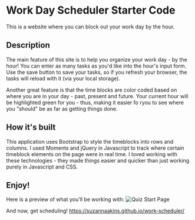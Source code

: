 # Work Day Scheduler Starter Code

This is a website where you can block out your work day by the hour. 

## Description

The main feature of this site is to help you organize your work day - by the hour!  You can enter as many tasks as you'd like into the hour's input form.  Use the save button to save your tasks, so if you refresh your browser, the tasks will reload with it (via your local storage).

Another great feature is that the time blocks are color coded based on where you are in your day - past, present and future.  Your current hour will be highlighted green for you - thus, making it easier fo ryou to see where you "should" be as far as getting things done. 

## How it's built

This application uses Bootstrap to style the timeblocks into rows and columns.  I used Moments and jQuery in Javascript to track where certain timeblock elements on the page were in real time. I loved working with these technologies - they made things easier and quicker than just working purely in Javascript and CSS. 

## Enjoy!

Here is a preview of what you'll be working with:  ![Quiz Start Page](./images/preview.png)

And now, get scheduling! https://suzannaakins.github.io/work-scheduler/